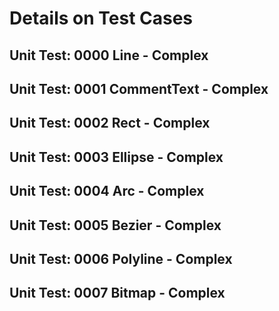 # Details on Test Cases

## Unit Test: 0000 Line - Complex

## Unit Test: 0001 CommentText - Complex

## Unit Test: 0002 Rect - Complex

## Unit Test: 0003 Ellipse - Complex

## Unit Test: 0004 Arc - Complex

## Unit Test: 0005 Bezier - Complex

## Unit Test: 0006 Polyline - Complex

## Unit Test: 0007 Bitmap - Complex

